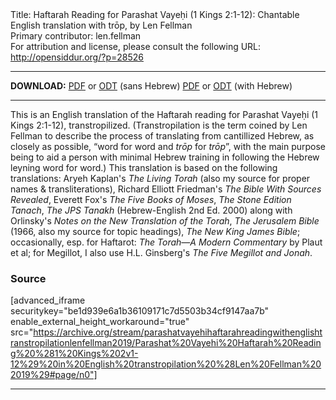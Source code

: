 <html>
<head></head>
<body>
Title: Haftarah Reading for Parashat Vayeḥi (1 Kings 2:1-12): Chantable English translation with trōp, by Len Fellman<br />
Primary contributor: len.fellman<br />
For attribution and license, please consult the following URL: <a href="http://opensiddur.org/?p=28526">http://opensiddur.org/?p=28526</a>
<p />
<hr />

<strong>DOWNLOAD:</strong> 
<a href="https://archive.org/download/parashatvayehihaftarahreadingwithenglishtranstropilationlenfellman2019/Parashat%20Vayehi%20Haftarah%20Reading%20%281%20Kings%202v1-12%29%20in%20English%20transtropilation%20%28Len%20Fellman%202019%29%20-%20english%20only.pdf">PDF</a> or <a href="https://archive.org/download/parashatvayehihaftarahreadingwithenglishtranstropilationlenfellman2019/Parashat%20Vayehi%20Haftarah%20Reading%20%281%20Kings%202v1-12%29%20in%20English%20transtropilation%20%28Len%20Fellman%202019%29%20-%20english%20only.odt">ODT</a> (sans Hebrew)
<a href="https://archive.org/download/parashatvayehihaftarahreadingwithenglishtranstropilationlenfellman2019/Parashat%20Vayehi%20Haftarah%20Reading%20%281%20Kings%202v1-12%29%20in%20English%20transtropilation%20%28Len%20Fellman%202019%29.pdf">PDF</a> or <a href="https://archive.org/download/parashatvayehihaftarahreadingwithenglishtranstropilationlenfellman2019/Parashat%20Vayehi%20Haftarah%20Reading%20%281%20Kings%202v1-12%29%20in%20English%20transtropilation%20%28Len%20Fellman%202019%29.odt">ODT</a> (with Hebrew)

<hr />

This is an English translation of the Haftarah reading for Parashat Vayeḥi (1 Kings 2:1-12), transtropilized. (Transtropilation is the term coined by Len Fellman to describe the process of translating from cantillized Hebrew, as closely as possible, “word for word and <em>trōp</em> for <em>trōp</em>”, with the main purpose being to aid a person with minimal Hebrew training in following the Hebrew leyning word for word.) This translation is based on the following translations: Aryeh Kaplan's <em>The Living Torah</em> (also my source for proper names &amp; transliterations), Richard Elliott Friedman's <em>The Bible With Sources Revealed</em>, Everett Fox's <em>The Five Books of Moses</em>, <em>The Stone Edition Tanach</em>, <em>The JPS Tanakh</em> (Hebrew-English 2nd Ed. 2000) along with Orlinsky's <em>Notes on the New Translation of the Torah</em>, <em>The Jerusalem Bible</em> (1966, also my source for topic headings), <em>The New King James Bible</em>; occasionally, esp. for Haftarot: <em>The Torah—A Modern Commentary</em> by Plaut et al; for Megillot, I also use H.L. Ginsberg's <em>The Five Megillot and Jonah</em>.

<h3>Source</h3>

[advanced_iframe securitykey="be1d939e6a1b36109171c7d5503b34cf9147aa7b" enable_external_height_workaround="true" src="https://archive.org/stream/parashatvayehihaftarahreadingwithenglishtranstropilationlenfellman2019/Parashat%20Vayehi%20Haftarah%20Reading%20%281%20Kings%202v1-12%29%20in%20English%20transtropilation%20%28Len%20Fellman%202019%29#page/n0"]

<hr />
&nbsp;
</body>
</html>